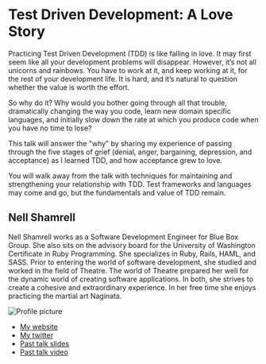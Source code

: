 # Test Driven Development: A Love Story

Practicing Test Driven Development (TDD) is like falling in love.  It may first seem like all your development problems will disappear.  However, it’s not all unicorns and rainbows.  You have to work at it, and keep working at it, for the rest of your development life.  It is hard, and it’s natural to question whether the value is worth the effort.

So why do it? Why would you bother going through all that trouble, dramatically changing the way you code, learn new domain specific languages, and initially slow down the rate at which you produce code when you have no time to lose?

This talk will answer the "why" by sharing my experience of passing through the five stages of grief (denial, anger, bargaining, depression, and acceptance) as I learned TDD, and how acceptance grew to love.

You will walk away from the talk with techniques for maintaining and strengthening your relationship with TDD.  Test frameworks and languages may come and go, but the fundamentals and value of TDD remain.

## Nell Shamrell

Nell Shamrell works as a Software Development Engineer for Blue Box Group. She also sits on the advisory board for the University of Washington Certificate in Ruby Programming. She specializes in Ruby, Rails, HAML, and SASS.  Prior to entering the world of software development, she studied and worked in the field of Theatre. The world of Theatre prepared her well for the dynamic world of creating software applications. In both, she strives to create a cohesive and extraordinary experience. In her free time she enjoys practicing the martial art Naginata.

![Profile picture](https://raw.github.com/nellshamrell/call_for_proposals_2013/master/tdd_a_love_story/Nell-Shamrell.jpg)

- [My website](http://www.nellshamrell.com)
- [My twitter](https://twitter.com/nellshamrell)
- [Past talk slides](http://speakerrate.com/talks/15171-behind-the-curtain)
- [Past talk video](http://www.confreaks.com/videos/1093-madisonruby2012-behind-the-curtain-applying-lessons-learned-from-years-in-the-theatre-to-crafting-software-applications)

